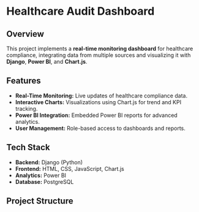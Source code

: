 # Healthcare Audit Dashboard

## Overview
This project implements a **real-time monitoring dashboard** for healthcare compliance, integrating data from multiple sources and visualizing it with **Django**, **Power BI**, and **Chart.js**.

## Features
- **Real-Time Monitoring:** Live updates of healthcare compliance data.
- **Interactive Charts:** Visualizations using Chart.js for trend and KPI tracking.
- **Power BI Integration:** Embedded Power BI reports for advanced analytics.
- **User Management:** Role-based access to dashboards and reports.

## Tech Stack
- **Backend:** Django (Python)
- **Frontend:** HTML, CSS, JavaScript, Chart.js
- **Analytics:** Power BI
- **Database:** PostgreSQL

## Project Structure

